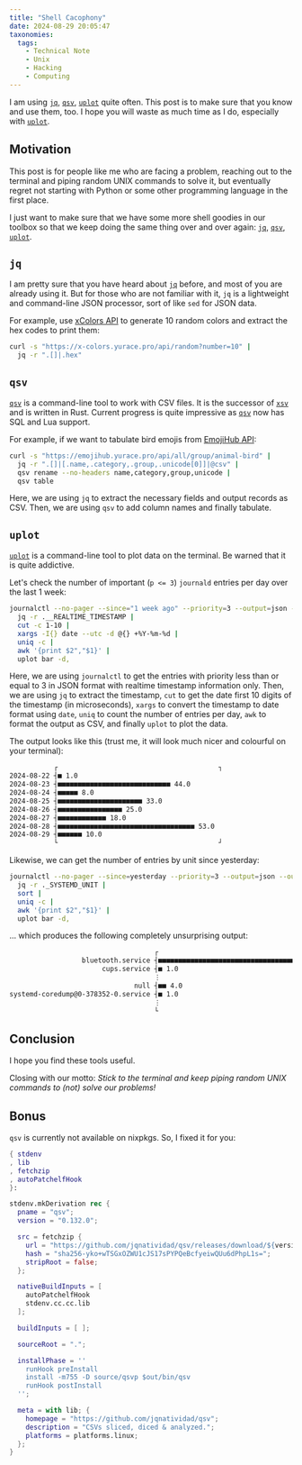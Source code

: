 ```yaml
---
title: "Shell Cacophony"
date: 2024-08-29 20:05:47
taxonomies:
  tags:
    - Technical Note
    - Unix
    - Hacking
    - Computing
---
```


I am using [`jq`][jq], [`qsv`][qsv], [`uplot`][uplot] quite often. This post is
to make sure that you know and use them, too. I hope you will waste as much time
as I do, especially with [`uplot`][uplot].

<!-- more -->

## Motivation

This post is for people like me who are facing a problem, reaching out to the
terminal and piping random UNIX commands to solve it, but eventually regret not
starting with Python or some other programming language in the first place.

I just want to make sure that we have some more shell goodies in our toolbox so
that we keep doing the same thing over and over again: [`jq`][jq], [`qsv`][qsv],
[`uplot`][uplot].

## `jq`

I am pretty sure that you have heard about [`jq`][jq] before, and most of you
are already using it. But for those who are not familiar with it, `jq` is a
lightweight and command-line JSON processor, sort of like `sed` for JSON data.

For example, use [xColors API] to generate 10 random colors and extract the hex
codes to print them:

```bash
curl -s "https://x-colors.yurace.pro/api/random?number=10" |
  jq -r ".[]|.hex"
```

## `qsv`

[`qsv`][qsv] is a command-line tool to work with CSV files. It is the successor
of [`xsv`][xsv] and is written in Rust. Current progress is quite impressive as
[`qsv`][qsv] now has SQL and Lua support.

For example, if we want to tabulate bird emojis from [EmojiHub API]:

```bash
curl -s "https://emojihub.yurace.pro/api/all/group/animal-bird" |
  jq -r ".[]|[.name,.category,.group,.unicode[0]]|@csv" |
  qsv rename --no-headers name,category,group,unicode |
  qsv table
```

Here, we are using `jq` to extract the necessary fields and output records as
CSV. Then, we are using `qsv` to add column names and finally tabulate.

## `uplot`

[`uplot`][uplot] is a command-line tool to plot data on the terminal. Be warned
that it is quite addictive.

Let's check the number of important (`p <= 3`) `journald` entries per day over
the last 1 week:

```bash
journalctl --no-pager --since="1 week ago" --priority=3 --output=json --output-fields=__REALTIME_TIMESTAMP |
  jq -r .__REALTIME_TIMESTAMP |
  cut -c 1-10 |
  xargs -I{} date --utc -d @{} +%Y-%m-%d |
  uniq -c |
  awk '{print $2","$1}' |
  uplot bar -d,
```

Here, we are using `journalctl` to get the entries with priority less than or
equal to 3 in JSON format with realtime timestamp information only. Then, we are
using `jq` to extract the timestamp, `cut` to get the date first 10 digits of
the timestamp (in microseconds), `xargs` to convert the timestamp to date format
using `date`, `uniq` to count the number of entries per day, `awk` to format the
output as CSV, and finally `uplot` to plot the data.

The output looks like this (trust me, it will look much nicer and colourful on
your terminal):

```txt
           ┌                                        ┐
2024-08-22 ┤■ 1.0
2024-08-23 ┤■■■■■■■■■■■■■■■■■■■■■■■■■■■■ 44.0
2024-08-24 ┤■■■■■ 8.0
2024-08-25 ┤■■■■■■■■■■■■■■■■■■■■■ 33.0
2024-08-26 ┤■■■■■■■■■■■■■■■■ 25.0
2024-08-27 ┤■■■■■■■■■■■■ 18.0
2024-08-28 ┤■■■■■■■■■■■■■■■■■■■■■■■■■■■■■■■■■■ 53.0
2024-08-29 ┤■■■■■■ 10.0
           └                                        ┘
```

Likewise, we can get the number of entries by unit since yesterday:

```sh
journalctl --no-pager --since=yesterday --priority=3 --output=json --output-fields=_SYSTEMD_UNIT |
  jq -r ._SYSTEMD_UNIT |
  sort |
  uniq -c |
  awk '{print $2","$1}' |
  uplot bar -d,
```

... which produces the following completely unsurprising output:

```txt
                                    ┌                                        ┐
                  bluetooth.service ┤■■■■■■■■■■■■■■■■■■■■■■■■■■■■■■■■■■ 58.0
                       cups.service ┤■ 1.0
                                    ⋮
                               null ┤■■ 4.0
systemd-coredump@0-378352-0.service ┤■ 1.0
                                    ⋮
                                    └                                        ┘
```

## Conclusion

I hope you find these tools useful.

Closing with our motto: _Stick to the terminal and keep piping random UNIX
commands to (not) solve our problems!_

## Bonus

`qsv` is currently not available on nixpkgs. So, I fixed it for you:

```nix
{ stdenv
, lib
, fetchzip
, autoPatchelfHook
}:

stdenv.mkDerivation rec {
  pname = "qsv";
  version = "0.132.0";

  src = fetchzip {
    url = "https://github.com/jqnatividad/qsv/releases/download/${version}/qsv-${version}-x86_64-unknown-linux-gnu.zip";
    hash = "sha256-yko+wTSGxOZWU1cJS17sPYPQeBcfyeiwQUu6dPhpL1s=";
    stripRoot = false;
  };

  nativeBuildInputs = [
    autoPatchelfHook
    stdenv.cc.cc.lib
  ];

  buildInputs = [ ];

  sourceRoot = ".";

  installPhase = ''
    runHook preInstall
    install -m755 -D source/qsvp $out/bin/qsv
    runHook postInstall
  '';

  meta = with lib; {
    homepage = "https://github.com/jqnatividad/qsv";
    description = "CSVs sliced, diced & analyzed.";
    platforms = platforms.linux;
  };
}
```

<!-- REFERENCES -->

[jq]: https://stedolan.github.io/jq/
[qsv]: https://github.com/jqnatividad/qsv
[uplot]: https://github.com/red-data-tools/YouPlot
[xsv]: https://github.com/BurntSushi/xsv
[xColors API]: https://x-colors.yurace.pro/
[EmojiHub API]: https://github.com/cheatsnake/emojihub

